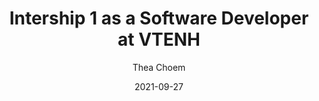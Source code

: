 ---
layout: post
title: "Intership 1 as a Software Developer at VTENH"
date: 2021-09-27
categories: blogs
author: Thea Choem
comments: true
cover: https://assets-cdn.vtenh.com/assets/vtenh-og-image-d48dbe9b85067c2b0242c9d25207c4a1d46f3720bfccdc11ba632ac19d1d7013.png
permalink: /blogs/intership-1/
excerpt: true
---
